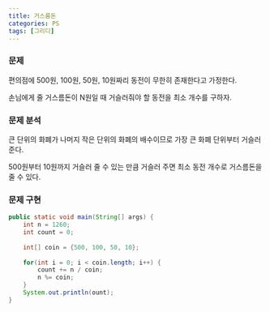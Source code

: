 ```yaml
---
title: 거스름돈
categories: PS
tags: [그리디]
---
```




### 문제

편의점에 500원, 100원, 50원, 10원짜리 동전이 무한히 존재한다고 가정한다. 

손님에게 줄 거스름돈이 N원일 때 거슬러줘야 할 동전을 최소 개수를 구하자.



### 문제 분석

큰 단위의 화폐가 나머지 작은 단위의 화폐의 배수이므로 가장 큰 화폐 단위부터 거슬러 준다.

500원부터 10원까지 거슬러 줄 수 있는 만큼 거슬러 주면 최소 동전 개수로 거스름돈을 줄 수 있다.



### 문제 구현

```JAVA
public static void main(String[] args) {
    int n = 1260;
    int count = 0;
    
    int[] coin = {500, 100, 50, 10};
    
    for(int i = 0; i < coin.length; i++) {
        count += n / coin;
        n %= coin;
    }
    System.out.println(ount);
}
```

